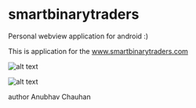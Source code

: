 # smartbinarytraders

Personal webview application for android :)

This is application for the www.smartbinarytraders.com


![alt text](https://github.com/anubhavchauhan96/smartbinarytraders/blob/master/12.png)


![alt text](https://github.com/anubhavchauhan96/smartbinarytraders/blob/master/15.png)

author Anubhav Chauhan

